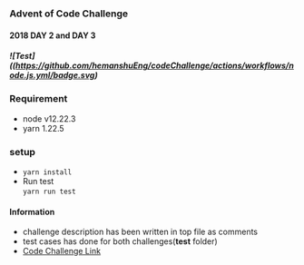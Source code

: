 ### Advent of Code Challenge    
#### 2018 DAY 2 and DAY 3
##### ![Test]((https://github.com/hemanshuEng/codeChallenge/actions/workflows/node.js.yml/badge.svg)
### Requirement    
* node v12.22.3
* yarn 1.22.5


### setup    
* ````yarn install````
* Run test    
  ````yarn run test```` 
  
#### Information
* challenge description has been written in top file as comments  
* test cases has done for both challenges(__test__ folder)
* [Code Challenge Link](https://adventofcode.com/2018)
